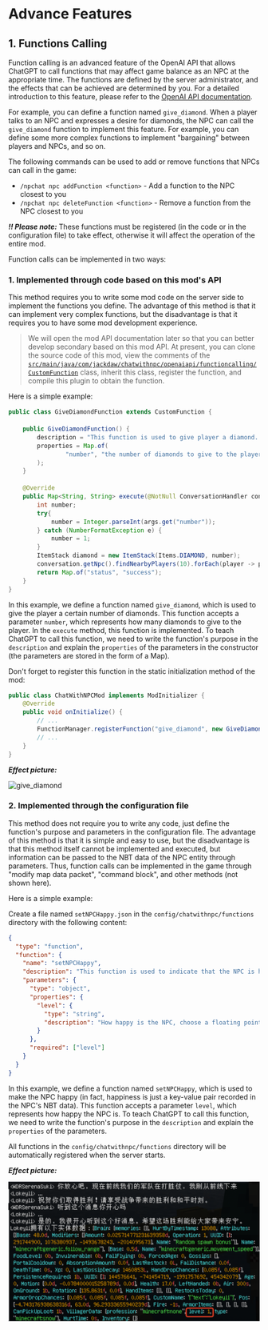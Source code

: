 # Advance Features

## 1. Functions Calling

Function calling is an advanced feature of the OpenAI API that allows ChatGPT to call functions that may affect game balance as an NPC at the appropriate time. The functions are defined by the server administrator, and the effects that can be achieved are determined by you. For a detailed introduction to this feature, please refer to the [OpenAI API documentation](https://beta.openai.com/docs/api-reference/function-calls/create-function-call).

For example, you can define a function named `give_diamond`. When a player talks to an NPC and expresses a desire for diamonds, the NPC can call the `give_diamond` function to implement this feature. For example, you can define some more complex functions to implement "bargaining" between players and NPCs, and so on.

The following commands can be used to add or remove functions that NPCs can call in the game:

- `/npchat npc addFunction <function>` - Add a function to the NPC closest to you
- `/npchat npc deleteFunction <function>` - Remove a function from the NPC closest to you

**_!! Please note:_** These functions must be registered (in the code or in the configuration file) to take effect, otherwise it will affect the operation of the entire mod.

Function calls can be implemented in two ways:

### 1. Implemented through code based on this mod's API

This method requires you to write some mod code on the server side to implement the functions you define. The advantage of this method is that it can implement very complex functions, but the disadvantage is that it requires you to have some mod development experience.

>We will open the mod API documentation later so that you can better develop secondary based on this mod API. At present, you can clone the source code of this mod, view the comments of the [`src/main/java/com/jackdaw/chatwithnpc/openaiapi/functioncalling/CustomFunction`](../src/main/java/com/jackdaw/chatwithnpc/openaiapi/functioncalling/CustomFunction.java) class, inherit this class, register the function, and compile this plugin to obtain the function.

Here is a simple example:

```java
public class GiveDiamondFunction extends CustomFunction {

    public GiveDiamondFunction() {
        description = "This function is used to give player a diamond. If the player make a request to the NPC to give them some diamonds, this function will be called.";
        properties = Map.of(
                "number", "the number of diamonds to give to the player."
        );
    }

    @Override
    public Map<String, String> execute(@NotNull ConversationHandler conversation, @NotNull Map<String, String> args) {
        int number;
        try{
            number = Integer.parseInt(args.get("number"));
        } catch (NumberFormatException e) {
            number = 1;
        }
        ItemStack diamond = new ItemStack(Items.DIAMOND, number);
        conversation.getNpc().findNearbyPlayers(10).forEach(player -> player.giveItemStack(diamond));
        return Map.of("status", "success");
    }
}
```

In this example, we define a function named `give_diamond`, which is used to give the player a certain number of diamonds. This function accepts a parameter `number`, which represents how many diamonds to give to the player. In the `execute` method, this function is implemented. To teach ChatGPT to call this function, we need to write the function's purpose in the `description` and explain the `properties` of the parameters in the constructor (the parameters are stored in the form of a Map).

Don't forget to register this function in the static initialization method of the mod:

```java
public class ChatWithNPCMod implements ModInitializer {
    @Override
    public void onInitialize() {
        // ...
        FunctionManager.registerFunction("give_diamond", new GiveDiamondFunction());
        // ...
    }
}
```

**_Effect picture:_**

![give_diamond](images/give_diamond.png)

### 2. Implemented through the configuration file

This method does not require you to write any code, just define the function's purpose and parameters in the configuration file. The advantage of this method is that it is simple and easy to use, but the disadvantage is that this method itself cannot be implemented and executed, but information can be passed to the NBT data of the NPC entity through parameters. Thus, function calls can be implemented in the game through "modify map data packet", "command block", and other methods (not shown here).

Here is a simple example:

Create a file named `setNPCHappy.json` in the `config/chatwithnpc/functions` directory with the following content:

```json
{
  "type": "function",
  "function": {
    "name": "setNPCHappy",
    "description": "This function is used to indicate that the NPC is happy now.",
    "parameters": {
      "type": "object",
      "properties": {
        "level": {
          "type": "string",
          "description": "How happy is the NPC, choose a floating point number from 0 to 1."
        }
      },
      "required": ["level"]
    }
  }
}
```

In this example, we define a function named `setNPCHappy`, which is used to make the NPC happy (in fact, happiness is just a key-value pair recorded in the NPC's NBT data). This function accepts a parameter `level`, which represents how happy the NPC is. To teach ChatGPT to call this function, we need to write the function's purpose in the `description` and explain the `properties` of the parameters.

All functions in the `config/chatwithnpc/functions` directory will be automatically registered when the server starts.

**_Effect picture:_**

![setNPCHappy](images/setNPCHappy.png)